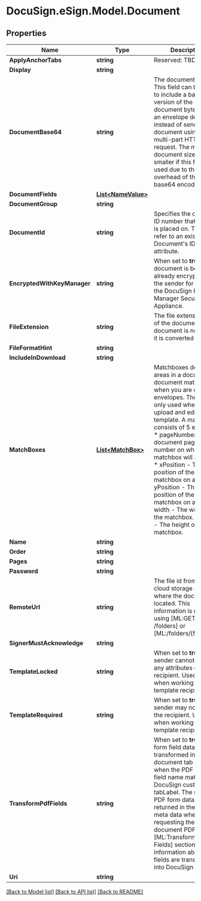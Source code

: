 # DocuSign.eSign.Model.Document
## Properties

Name | Type | Description | Notes
------------ | ------------- | ------------- | -------------
**ApplyAnchorTabs** | **string** | Reserved: TBD | [optional] 
**Display** | **string** |  | [optional] 
**DocumentBase64** | **string** | The document’s bytes. This field can be used to include a base64 version of the document bytes within an envelope definition instead of sending the document using a multi-part HTTP request. The maximum document size is smaller if this field is used due to the overhead of the base64 encoding. | [optional] 
**DocumentFields** | [**List&lt;NameValue&gt;**](NameValue.md) |  | [optional] 
**DocumentGroup** | **string** |  | [optional] 
**DocumentId** | **string** | Specifies the document ID number that the tab is placed on. This must refer to an existing Document&#39;s ID attribute. | [optional] 
**EncryptedWithKeyManager** | **string** | When set to **true**, the document is been already encrypted by the sender for use with the DocuSign Key Manager Security Appliance.   | [optional] 
**FileExtension** | **string** | The file extension type of the document. If the document is not a PDF it is converted to a PDF.   | [optional] 
**FileFormatHint** | **string** |  | [optional] 
**IncludeInDownload** | **string** |  | [optional] 
**MatchBoxes** | [**List&lt;MatchBox&gt;**](MatchBox.md) | Matchboxes define areas in a document for document matching when you are creating envelopes. They are only used when you upload and edit a template.   A matchbox consists of 5 elements:  * pageNumber - The document page number  on which the matchbox will appear.  * xPosition - The x position of the matchbox on a page.  * yPosition - The y position of the matchbox on a page. * width - The width of the matchbox.  * height - The height of the matchbox.   | [optional] 
**Name** | **string** |  | [optional] 
**Order** | **string** |  | [optional] 
**Pages** | **string** |  | [optional] 
**Password** | **string** |  | [optional] 
**RemoteUrl** | **string** | The file id from the cloud storage service where the document is located. This information is returned using [ML:GET /folders] or [ML:/folders/{folderid}].  | [optional] 
**SignerMustAcknowledge** | **string** |  | [optional] 
**TemplateLocked** | **string** | When set to **true**, the sender cannot change any attributes of the recipient. Used only when working with template recipients.  | [optional] 
**TemplateRequired** | **string** | When set to **true**, the sender may not remove the recipient. Used only when working with template recipients. | [optional] 
**TransformPdfFields** | **string** | When set to **true**, PDF form field data is transformed into document tab values when the PDF form field name matches the DocuSign custom tab tabLabel. The resulting PDF form data is also returned in the PDF meta data when requesting the document PDF. See the [ML:Transform PDF Fields] section for more information about how fields are transformed into DocuSign tabs.  | [optional] 
**Uri** | **string** |  | [optional] 

[[Back to Model list]](../README.md#documentation-for-models) [[Back to API list]](../README.md#documentation-for-api-endpoints) [[Back to README]](../README.md)

